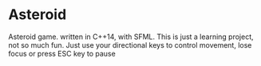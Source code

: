 # Asteroid
Asteroid game. written in C++14, with SFML. This is just a learning project, not so much fun.
Just use your directional keys to control movement, lose focus or press ESC key to pause
